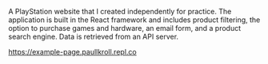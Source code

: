A PlayStation website that I created independently for practice. The application is built in the React framework and includes product filtering, the option to purchase games and hardware, an email form, and a product search engine. Data is retrieved from an API server.

https://example-page.paullkroll.repl.co
